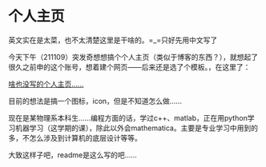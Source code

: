 # 个人主页

英文实在是太菜，也不太清楚这里是干啥的。=_=只好先用中文写了

今天下午（211109）突发奇想想搞个个人主页（类似于博客的东西？），就想起了很久之前申的这个账号，想着建个网页——后来还是选了个模板。，在这里了：

[啥也没写的个人主页……](https://shbookp.github.io/)

目前的想法是搞一个图标，icon，但是不知道怎么做……

现在是某物理系本科生……编程方面的话，学过c++、matlab，正在用python学习机器学习（这学期的课），除此以外会mathematica。主要是专业学习中用到的多，不怎么涉及到计算机的底层设计等等。

大致这样子吧，readme是这么写的吧……
